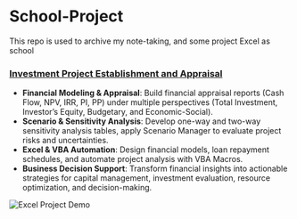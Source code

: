 # School-Project
This repo is used to archive my note-taking, and some project Excel as school

### [Investment Project Establishment and Appraisal](./Investment%20project%20establishment%20and%20appraisal)
- **Financial Modeling & Appraisal**: Build financial appraisal reports (Cash Flow, NPV, IRR, PI, PP) under multiple perspectives (Total Investment, Investor’s Equity, Budgetary, and Economic-Social).  
- **Scenario & Sensitivity Analysis**: Develop one-way and two-way sensitivity analysis tables, apply Scenario Manager to evaluate project risks and uncertainties.  
- **Excel & VBA Automation**: Design financial models, loan repayment schedules, and automate project analysis with VBA Macros.  
- **Business Decision Support**: Transform financial insights into actionable strategies for capital management, investment evaluation, resource optimization, and decision-making.  

![Excel Project Demo](./Investment%20project%20establishment%20and%20appraisal/Demo_excel_ipea.gif)


